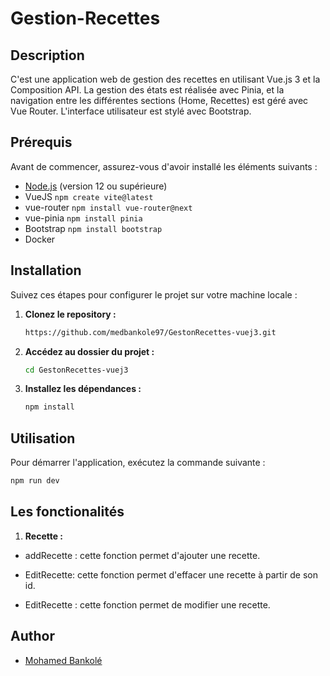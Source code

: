 # Gestion-Recettes

## Description

C'est une application web de gestion des recettes en utilisant Vue.js 3 et la
Composition API. La gestion des états est réalisée avec Pinia, et la navigation entre les
différentes sections (Home, Recettes) est géré avec Vue Router. L'interface utilisateur
est stylé avec Bootstrap.

## Prérequis

Avant de commencer, assurez-vous d'avoir installé les éléments suivants :

- [Node.js](https://nodejs.org/) (version 12 ou supérieure)
- VueJS `npm create vite@latest`
- vue-router `npm install vue-router@next`
- vue-pinia `npm install pinia`
- Bootstrap `npm install bootstrap`
- Docker   


## Installation

Suivez ces étapes pour configurer le projet sur votre machine locale :

1. **Clonez le repository :**

    ```bash
    https://github.com/medbankole97/GestonRecettes-vuej3.git
    ```

2. **Accédez au dossier du projet :**

    ```bash
    cd GestonRecettes-vuej3
    ```

3. **Installez les dépendances :**

    ```bash
    npm install
    ```

## Utilisation

Pour démarrer l'application, exécutez la commande suivante :

```bash
npm run dev
```
## Les fonctionalités

1. **Recette :** 

 - addRecette : cette fonction permet d'ajouter une recette.
 
 - EditRecette: cette fonction permet d'effacer une recette à partir de son id.
 
 - EditRecette :  cette fonction permet de modifier une recette.

## Author
 - [Mohamed Bankolé](https://github.com/medbankole97)

